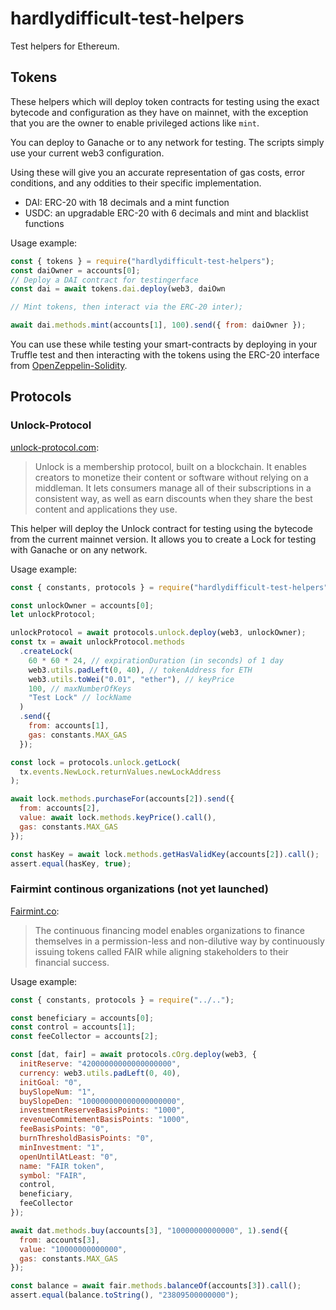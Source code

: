 # hardlydifficult-test-helpers

Test helpers for Ethereum.

## Tokens

These helpers which will deploy token contracts for testing using the exact bytecode and configuration as they have on mainnet, with the exception that you are the owner to enable privileged actions like `mint`.

You can deploy to Ganache or to any network for testing. The scripts simply use your current web3 configuration.

Using these will give you an accurate representation of gas costs, error conditions, and any oddities to their specific implementation.

 - DAI: ERC-20 with 18 decimals and a mint function
 - USDC: an upgradable ERC-20 with 6 decimals and mint and blacklist functions

Usage example: 

```javascript
const { tokens } = require("hardlydifficult-test-helpers");
const daiOwner = accounts[0];
// Deploy a DAI contract for testingerface
const dai = await tokens.dai.deploy(web3, daiOwn

// Mint tokens, then interact via the ERC-20 inter);

await dai.methods.mint(accounts[1], 100).send({ from: daiOwner });
```

You can use these while testing your smart-contracts by deploying in your Truffle test and then interacting with the tokens using the ERC-20 interface from [OpenZeppelin-Solidity](https://www.npmjs.com/package/openzeppelin-solidity).


## Protocols 

### Unlock-Protocol

[unlock-protocol.com](https://unlock-protocol.com):
> Unlock is a membership protocol, built on a blockchain. It enables creators to monetize their content or software without relying on a middleman. It lets consumers manage all of their subscriptions in a consistent way, as well as earn discounts when they share the best content and applications they use.

This helper will deploy the Unlock contract for testing using the bytecode from the current mainnet version.  It allows you to create a Lock for testing with Ganache or on any network.

Usage example:

```javascript
const { constants, protocols } = require("hardlydifficult-test-helpers");

const unlockOwner = accounts[0];
let unlockProtocol;

unlockProtocol = await protocols.unlock.deploy(web3, unlockOwner);
const tx = await unlockProtocol.methods
  .createLock(
    60 * 60 * 24, // expirationDuration (in seconds) of 1 day
    web3.utils.padLeft(0, 40), // tokenAddress for ETH
    web3.utils.toWei("0.01", "ether"), // keyPrice
    100, // maxNumberOfKeys
    "Test Lock" // lockName
  )
  .send({
    from: accounts[1],
    gas: constants.MAX_GAS
  });

const lock = protocols.unlock.getLock(
  tx.events.NewLock.returnValues.newLockAddress
);

await lock.methods.purchaseFor(accounts[2]).send({
  from: accounts[2],
  value: await lock.methods.keyPrice().call(),
  gas: constants.MAX_GAS
});

const hasKey = await lock.methods.getHasValidKey(accounts[2]).call();
assert.equal(hasKey, true);
```

### Fairmint continous organizations (not yet launched)

[Fairmint.co](https://fairmint.co):

> The continuous financing model enables organizations to finance themselves in a permission-less and non-dilutive way by continuously issuing tokens called FAIR while aligning stakeholders to their financial success.

Usage example:

```javascript
const { constants, protocols } = require("../..");

const beneficiary = accounts[0];
const control = accounts[1];
const feeCollector = accounts[2];

const [dat, fair] = await protocols.cOrg.deploy(web3, {
  initReserve: "42000000000000000000",
  currency: web3.utils.padLeft(0, 40),
  initGoal: "0",
  buySlopeNum: "1",
  buySlopeDen: "100000000000000000000",
  investmentReserveBasisPoints: "1000",
  revenueCommitementBasisPoints: "1000",
  feeBasisPoints: "0",
  burnThresholdBasisPoints: "0",
  minInvestment: "1",
  openUntilAtLeast: "0",
  name: "FAIR token",
  symbol: "FAIR",
  control,
  beneficiary,
  feeCollector
});

await dat.methods.buy(accounts[3], "10000000000000", 1).send({
  from: accounts[3],
  value: "10000000000000",
  gas: constants.MAX_GAS
});

const balance = await fair.methods.balanceOf(accounts[3]).call();
assert.equal(balance.toString(), "23809500000000");
```